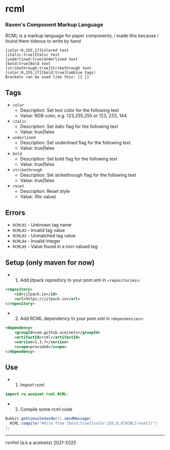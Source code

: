 # rcml
### Raven's Component Markup Language
RCML is a markup language for paper components, i made this because i found them tideous to write by hand

`[color:0,255,17]Colored text`<br>
`[italic:true]Italic text`<br>
`[underlined:true]Underlined text`<br>
`[bold:true]Bold text`<br>
`[strikethrough:true]Strikethrough text`<br>
`[color:0,255,17][bold:true]Combine tags!`<br>
`Brackets can be used like this: [[ ]]`<br>

## Tags
- `color` 
  - Description: Set text color for the following text
  - Value: RGB color, e.g. 123,255,255 or 123, 233, 144
- `italic`
  - Description: Set italic flag for the following text
  - Value: true|false 
- `underlined`
  - Description: Set underlined flag for the following text
  - Value: true|false 
- `bold`
  - Description: Set bold flag for the following text
  - Value: true|false 
- `strikethrough`
  - Description: Set strikethrough flag for the following text
  - Value: true|false 
- `reset`
  - Description: Reset style 
  - Value: (No value)

## Errors
- `RCML01` - Unknown tag name
- `RCML02` - Invalid tag value
- `RCML03` - Unmatched tag value 
- `RCML04` - Invalid integer
- `RCML05` - Value found in a non-valued tag

## Setup (only maven for now)
- 1. Add jitpack repository
In your pom.xml in `<repositories>`:
```xml
<repository>
    <id>jitpack.io</id>
    <url>https://jitpack.io</url>
</repository>
```
- 2. Add RCML dependency
In your pom.xml in `<dependencies>`:
```xml
<dependency>
    <groupId>com.github.aceinetx</groupId>
    <artifactId>rcml</artifactId>
    <version>1.3.7</version>
    <scope>provided</scope>
</dependency>
```
## Use
- 1. Import rcml
```java
import ru.aceinet.rcml.RCML;
```
- 2. Compile some rcml code
```java
Bukkit.getConsoleSender().sendMessage(
  RCML.compile("Hello from [bold:true][color:255,0,0]RCML[reset]!")
);
```

___

rvnfml (a.k.a aceinetx) 2021-2025